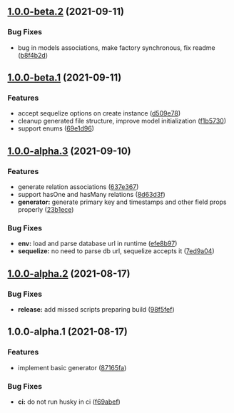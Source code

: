 ## [1.0.0-beta.2](https://github.com/floydspace/prisma-sequelize-generator/compare/v1.0.0-beta.1...v1.0.0-beta.2) (2021-09-11)


### Bug Fixes

* bug in models associations, make factory synchronous, fix readme ([b8f4b2d](https://github.com/floydspace/prisma-sequelize-generator/commit/b8f4b2df687486ddfa429ade20df35121aa780b1))

## [1.0.0-beta.1](https://github.com/floydspace/prisma-sequelize-generator/compare/v1.0.0-alpha.3...v1.0.0-beta.1) (2021-09-11)


### Features

* accept sequelize options on create instance ([d509e78](https://github.com/floydspace/prisma-sequelize-generator/commit/d509e7867c26d2fbf5ad7eacdd5c5c8c85d5d8e3))
* cleanup generated file structure, improve model initialization ([f1b5730](https://github.com/floydspace/prisma-sequelize-generator/commit/f1b5730dd5e09695c7b6bfb15b93625ac6479271))
* support enums ([69e1d96](https://github.com/floydspace/prisma-sequelize-generator/commit/69e1d969016ff037152e5f611ba621ba73023c10))

## [1.0.0-alpha.3](https://github.com/floydspace/prisma-sequelize-generator/compare/v1.0.0-alpha.2...v1.0.0-alpha.3) (2021-09-10)


### Features

* generate relation associations ([637e367](https://github.com/floydspace/prisma-sequelize-generator/commit/637e3672f28e9526ca9feaec1e631ae4e05560e5))
* support hasOne and hasMany relations ([8d63d3f](https://github.com/floydspace/prisma-sequelize-generator/commit/8d63d3f0fe527254e949a256eb3c0a0f451730cf))
* **generator:** generate primary key and timestamps and other field props properly ([23b1ece](https://github.com/floydspace/prisma-sequelize-generator/commit/23b1ece203e25de04d6823682d4c661b3e109709))


### Bug Fixes

* **env:** load and parse database url in runtime ([efe8b97](https://github.com/floydspace/prisma-sequelize-generator/commit/efe8b97a50c2235f9dda5fbecabf31bfa710d7f6))
* **sequelize:** no need to parse db url, sequelize accepts it ([7ed9a04](https://github.com/floydspace/prisma-sequelize-generator/commit/7ed9a04b2f6e0f7f34c11b430b77506a24db0d7d))

## [1.0.0-alpha.2](https://github.com/floydspace/prisma-sequelize-generator/compare/v1.0.0-alpha.1...v1.0.0-alpha.2) (2021-08-17)


### Bug Fixes

* **release:** add missed scripts preparing build ([98f5fef](https://github.com/floydspace/prisma-sequelize-generator/commit/98f5fefaff0aed3b7be2d55794e5342f12692581))

## 1.0.0-alpha.1 (2021-08-17)


### Features

* implement basic generator ([87165fa](https://github.com/floydspace/prisma-sequelize-generator/commit/87165fab3f14b1461569faf1fe1b66554b4f2d19))


### Bug Fixes

* **ci:** do not run husky in ci ([f69abef](https://github.com/floydspace/prisma-sequelize-generator/commit/f69abefa4d8f2d7d1ac48c686318fb2c9dd17793))
